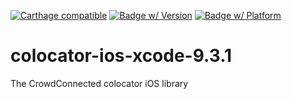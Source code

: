 [![Carthage compatible](https://img.shields.io/badge/Carthage-compatible-4BC51D.svg?style=flat)](https://github.com/Carthage/Carthage)
[![Badge w/ Version](https://cocoapod-badges.herokuapp.com/v/CCLocation-Xcode-9.3.1/badge.png)](https://cocoapod-badges.herokuapp.com/v/CCLocation-Xcode-9.3.1/badge.png)
[![Badge w/ Platform](https://cocoapod-badges.herokuapp.com/p/CCLocation-Xcode-9.3.1/badge.png)](https://cocoapod-badges.herokuapp.com/p/CCLocation-Xcode-9.3.1/badge.png)

# colocator-ios-xcode-9.3.1
The CrowdConnected colocator iOS library
